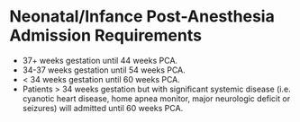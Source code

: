 # Neonatal/Infance Post-Anesthesia Admission Requirements

* 37+ weeks gestation until 44 weeks PCA.
* 34-37 weeks gestation until 54 weeks PCA.
* < 34 weeks gestation until 60 weeks PCA.
* Patients > 34 weeks gestation but with significant systemic disease (i.e. cyanotic heart disease, home apnea monitor, major neurologic deficit or seizures) will admitted until 60 weeks PCA.